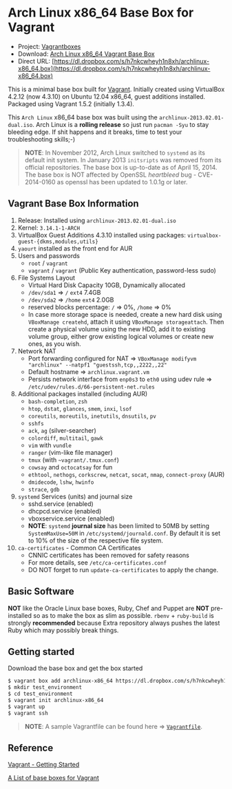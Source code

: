 # Arch Linux x86_64 Base Box for Vagrant

* Project: [Vagrantboxes](https://github.com/terrywang/vagrantboxes)
* Download: [Arch Linux x86_64 Vagrant Base Box](https://www.dropbox.com/s/h7nkcwheyh1n8xh/archlinux-x86_64.box)
* Direct URL: [https://dl.dropbox.com/s/h7nkcwheyh1n8xh/archlinux-x86_64.box](https://dl.dropbox.com/s/h7nkcwheyh1n8xh/archlinux-x86_64.box)

This is a minimal base box built for [Vagrant](http://www.vagrantup.com/). Initially created using VirtualBox 4.2.12 (now 4.3.10) on Ubuntu 12.04 x86_64, guest additions installed. Packaged using Vagrant 1.5.2 (initially 1.3.4).

This `Arch Linux` x86_64 base box was built using the `archlinux-2013.02.01-dual.iso`. Arch Linux is a **rolling release** so just run `pacman -Syu` to stay bleeding edge. If shit happens and it breaks, time to test your troubleshooting skills;-)

> **NOTE**: In November 2012, Arch Linux switched to `systemd` as its default init system. In January 2013 `initsripts` was removed from its official repositories. The base box is up-to-date as of April 15, 2014. The base box is NOT affected by OpenSSL *heartbleed* bug - CVE-2014-0160 as openssl has been updated to 1.0.1g or later.

## Vagrant Base Box Information

1. Release: Installed using `archlinux-2013.02.01-dual.iso`
2. Kernel: `3.14.1-1-ARCH`
3. VirtualBox Guest Additions 4.3.10 installed using packages: `virtualbox-guest-{dkms,modules,utils}`
4. `yaourt` installed as the front end for AUR
5. Users and passwords
    * `root` / `vagrant`
    * `vagrant` / `vagrant` (Public Key authentication, password-less sudo)
6. File Systems Layout
    * Virtual Hard Disk Capacity 10GB, Dynamically allocated
    * `/dev/sda1` => `/` `ext4` 7.4GB
    * `/dev/sda2` => `/home` `ext4` 2.0GB
    * reserved blocks percentage: `/` => 0%, `/home` => 0%
    * In case more storage space is needed, create a new hard disk using `VBoxManage createhd`, attach it using `VBoxManage storageattach`. Then create a physical volume using the new HDD, add it to existing volume group, either grow existing logical volumes or create new ones, as you wish.
7. Network NAT
    * Port forwarding configured for NAT => `VBoxManage modifyvm "archlinux" --natpf1 "guestssh,tcp,,2222,,22"`
    * Default hostname => `archlinux.vagrant.vm`
    * Persists network interface from `enp0s3` to `eth0` using udev rule => `/etc/udev/rules.d/66-persistent-net.rules`
8. Additional packages installed (including AUR)
    * `bash-completion`, `zsh`
    * `htop`, `dstat`, `glances`, `smem`, `inxi`, `lsof`
    * `coreutils`, `moreutils`, `inetutils`, `dnsutils`, `pv`
    * `sshfs`
    * `ack`, `ag` (silver-searcher)
    * `colordiff`, `multitail`, `gawk`
    * `vim` with `vundle`
    * `ranger` (vim-like file manager)
    * `tmux` (with `~vagrant/.tmux.conf`)
    * `cowsay` and `octocatsay` for fun
    * `ethtool`, `nethogs`, `corkscrew`, `netcat`, `socat`, `nmap`, `connect-proxy` (AUR)
    * `dmidecode`, `lshw`, `hwinfo`
    * `strace`, `gdb`
9. `systemd` Services (units) and journal size
    * sshd.service (enabled)
    * dhcpcd.service (enabled)
    * vboxservice.service (enabled)
    * **NOTE**: `systemd` **journal size** has been limited to 50MB by setting `SystemMaxUse=50M` in `/etc/systemd/journald.conf`. By default it is set to 10% of the size of the respective file system.
10. `ca-certificates` - Common CA Certificates
    * CNNIC certificates has been removed for safety reasons
    * For more details, see `/etc/ca-certificates.conf`
    * DO NOT forget to run `update-ca-certificates` to apply the change.

## Basic Software

**NOT** like the Oracle Linux base boxes, Ruby, Chef and Puppet are **NOT** pre-installed so as to make the box as slim as possible. `rbenv` + `ruby-build` is strongly **recommended** because Extra repository always pushes the latest Ruby which may possibly break things.

## Getting started

Download the base box and get the box started

```bash
$ vagrant box add archlinux-x86_64 https://dl.dropbox.com/s/h7nkcwheyh1n8xh/archlinux-x86_64.box
$ mkdir test_environment
$ cd test_environment
$ vagrant init archlinux-x86_64
$ vagrant up
$ vagrant ssh
```

> **NOTE**: A sample Vagrantfile can be found here => [`Vagrantfile`](https://gist.github.com/terrywang/6506216).

## Reference

[Vagrant - Getting Started](http://docs.vagrantup.com/v2/getting-started/index.html)

[A List of base boxes for Vagrant](http://vagrantbox.es/)
